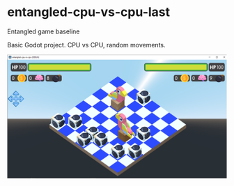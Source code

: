 # entangled-cpu-vs-cpu-last
 Entangled game baseline

Basic Godot project. CPU vs CPU, random movements.

![alt-text](https://github.com/postcode-x/entangled-cpu-vs-cpu/blob/main/birdmachines.png)
